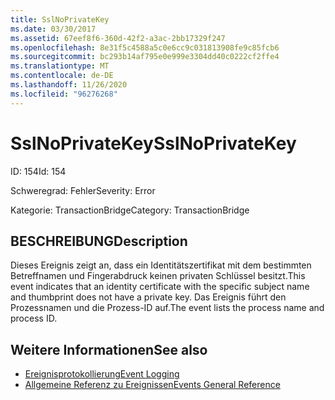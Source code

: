 ```yaml
---
title: SslNoPrivateKey
ms.date: 03/30/2017
ms.assetid: 67eef8f6-360d-42f2-a3ac-2bb17329f247
ms.openlocfilehash: 8e31f5c4588a5c0e6cc9c031813908fe9c85fcb6
ms.sourcegitcommit: bc293b14af795e0e999e3304dd40c0222cf2ffe4
ms.translationtype: MT
ms.contentlocale: de-DE
ms.lasthandoff: 11/26/2020
ms.locfileid: "96276268"
---
```

# <a name="sslnoprivatekey"></a><span data-ttu-id="e59a0-102">SslNoPrivateKey</span><span class="sxs-lookup"><span data-stu-id="e59a0-102">SslNoPrivateKey</span></span>

<span data-ttu-id="e59a0-103">ID: 154</span><span class="sxs-lookup"><span data-stu-id="e59a0-103">Id: 154</span></span>  
  
 <span data-ttu-id="e59a0-104">Schweregrad: Fehler</span><span class="sxs-lookup"><span data-stu-id="e59a0-104">Severity: Error</span></span>  
  
 <span data-ttu-id="e59a0-105">Kategorie: TransactionBridge</span><span class="sxs-lookup"><span data-stu-id="e59a0-105">Category: TransactionBridge</span></span>  
  
## <a name="description"></a><span data-ttu-id="e59a0-106">BESCHREIBUNG</span><span class="sxs-lookup"><span data-stu-id="e59a0-106">Description</span></span>  

 <span data-ttu-id="e59a0-107">Dieses Ereignis zeigt an, dass ein Identitätszertifikat mit dem bestimmten Betreffnamen und Fingerabdruck keinen privaten Schlüssel besitzt.</span><span class="sxs-lookup"><span data-stu-id="e59a0-107">This event indicates that an identity certificate with the specific subject name and thumbprint does not have a private key.</span></span> <span data-ttu-id="e59a0-108">Das Ereignis führt den Prozessnamen und die Prozess-ID auf.</span><span class="sxs-lookup"><span data-stu-id="e59a0-108">The event lists the process name and process ID.</span></span>  
  
## <a name="see-also"></a><span data-ttu-id="e59a0-109">Weitere Informationen</span><span class="sxs-lookup"><span data-stu-id="e59a0-109">See also</span></span>

- [<span data-ttu-id="e59a0-110">Ereignisprotokollierung</span><span class="sxs-lookup"><span data-stu-id="e59a0-110">Event Logging</span></span>](index.md)
- [<span data-ttu-id="e59a0-111">Allgemeine Referenz zu Ereignissen</span><span class="sxs-lookup"><span data-stu-id="e59a0-111">Events General Reference</span></span>](events-general-reference.md)
